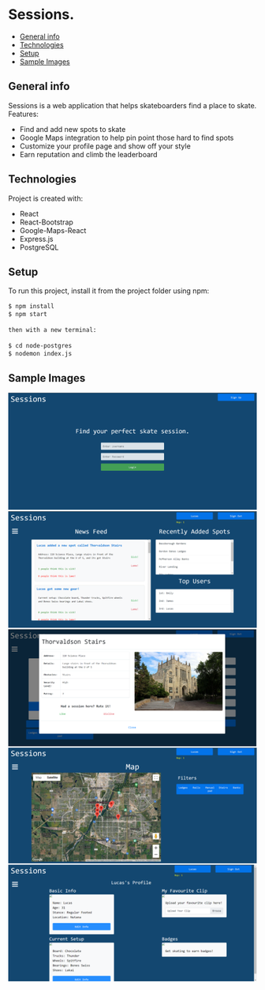 # Sessions.

* [General info](#general-info)
* [Technologies](#technologies)
* [Setup](#setup)
* [Sample Images](#sample-images)

## General info
Sessions is a web application that helps skateboarders find a place to skate.
Features: 
  - Find and add new spots to skate
  - Google Maps integration to help pin point those hard to find spots
  - Customize your profile page and show off your style
  - Earn reputation and climb the leaderboard
	
  
## Technologies
Project is created with:
* React
* React-Bootstrap
* Google-Maps-React
* Express.js
* PostgreSQL


## Setup
To run this project, install it from the project folder using npm:

```
$ npm install
$ npm start

then with a new terminal:

$ cd node-postgres
$ nodemon index.js 
```

## Sample Images

![Login](src/images/login.png)
![Home](src/images/home.png)
![Spots](src/images/spots.png)
![Map](src/images/map.png)
![Profile](src/images/profile.png)
